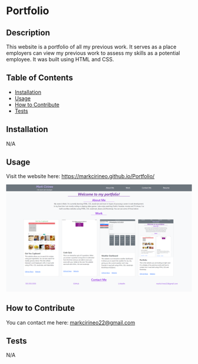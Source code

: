 # Portfolio

## Description
This website is a portfolio of all my previous work. It serves as a place employers can view my previous work to assess my skills as a potential employee. It was built using HTML and CSS.

## Table of Contents
- [Installation](#installation)
- [Usage](#usage)
- [How to Contribute](#how-to-contribute)
- [Tests](#tests)
## Installation
N/A
## Usage
Visit the website here: https://markcirineo.github.io/Portfolio/

![website image](assets/images/website.png)
## How to Contribute
You can contact me here: markcirineo22@gmail.com
## Tests
N/A